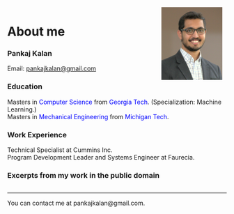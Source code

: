 <img style="float: right; margin-right: 10px;" src="https://github.com/pkalan-gatech/pkalan-gatech.github.io/blob/main/myfirstbook/dp1.png?raw=true" width="140">

# About me

### Pankaj Kalan
Email: pankajkalan@gmail.com


### Education
Masters in <font color="#0000FF">Computer Science</font> from <font color="#0000FF">Georgia Tech</font>. (Specialization: Machine Learning.)\
Masters in <font color="#0000FF">Mechanical Engineering</font> from <font color="#0000FF">Michigan Tech</font>.

### Work Experience
Technical Specialist at Cummins Inc.\
Program Development Leader and Systems Engineer at Faurecia.

### Excerpts from my work in the public domain
```{tableofcontents}
```
<hr>
You can contact me at pankajkalan@gmail.com.

<!--
Copy paste this in terminal for quick website update:
poetry run jupyter-book build myfirstbook &&  git add -A && git commit -m "publish" && git push && poetry run ghp-import -n -p -f myfirstbook/_build/html

Reference: https://medium.com/@dr.junghoonson/simplest-way-to-publish-your-jupyter-notebooks-on-the-open-web-using-jupyter-book-and-github-pages-eea144031d6f
-->